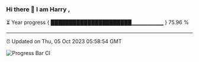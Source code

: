 ### Hi there 👋 I am Harry , 

⏳ Year progress { ██████████████████████▁▁▁▁▁▁▁▁ } 75.96 %

---

⏰ Updated on Thu, 05 Oct 2023 05:58:54 GMT

![Progress Bar CI](https://github.com/duykhang68/duykhang68/workflows/Progress%20Bar%20CI/badge.svg)
